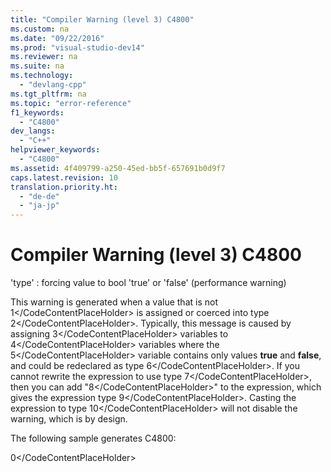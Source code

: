 ```yaml
---
title: "Compiler Warning (level 3) C4800"
ms.custom: na
ms.date: "09/22/2016"
ms.prod: "visual-studio-dev14"
ms.reviewer: na
ms.suite: na
ms.technology: 
  - "devlang-cpp"
ms.tgt_pltfrm: na
ms.topic: "error-reference"
f1_keywords: 
  - "C4800"
dev_langs: 
  - "C++"
helpviewer_keywords: 
  - "C4800"
ms.assetid: 4f409799-a250-45ed-bb5f-657691b0d9f7
caps.latest.revision: 10
translation.priority.ht: 
  - "de-de"
  - "ja-jp"
---
```

# Compiler Warning (level 3) C4800
'type' : forcing value to bool 'true' or 'false' (performance warning)  
  
 This warning is generated when a value that is not <CodeContentPlaceHolder>1\</CodeContentPlaceHolder> is assigned or coerced into type <CodeContentPlaceHolder>2\</CodeContentPlaceHolder>. Typically, this message is caused by assigning <CodeContentPlaceHolder>3\</CodeContentPlaceHolder> variables to <CodeContentPlaceHolder>4\</CodeContentPlaceHolder> variables where the <CodeContentPlaceHolder>5\</CodeContentPlaceHolder> variable contains only values **true** and **false**, and could be redeclared as type <CodeContentPlaceHolder>6\</CodeContentPlaceHolder>. If you cannot rewrite the expression to use type <CodeContentPlaceHolder>7\</CodeContentPlaceHolder>, then you can add "<CodeContentPlaceHolder>8\</CodeContentPlaceHolder>" to the expression, which gives the expression type <CodeContentPlaceHolder>9\</CodeContentPlaceHolder>. Casting the expression to type <CodeContentPlaceHolder>10\</CodeContentPlaceHolder> will not disable the warning, which is by design.  
  
 The following sample generates C4800:  
  
<CodeContentPlaceHolder>0\</CodeContentPlaceHolder>